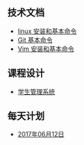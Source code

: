 ## 技术文档
* [linux 安装和基本命令](./mysql-doc01.md)  
* [Git 基本命令](./mysql-doc.02.md)  
* [Vim 安装和基本命令](./mysql-doc04.md)   



## 课程设计
* [学生管理系统](./mysql-doc03.md)


## 每天计划

* [2017年06月12日](20170612.md)


